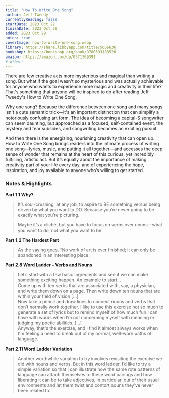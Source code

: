 ```yaml
---
title: "How To Write One Song"
author: Jeff Tweedy
currentlyReading: false
startDate: 2023 Oct 22
finishDate: 2023 Oct 29
added: 2023 Oct 29
notes: true
coverImage: how-to-write-one-song.webp
library: https://share.libbyapp.com/title/5606636
bookshop: https://bookshop.org/book/9780593183526
amazon: https://amazon.com/dp/0571369391
# other: 
---
```


There are few creative acts more mysterious and magical than writing a song. But what if the goal wasn't so mysterious and was actually achievable for anyone who wants to experience more magic and creativity in their life? That's something that anyone will be inspired to do after reading Jeff Tweedy's How to Write One Song.  

Why one song? Because the difference between one song and many songs isn't a cute semantic trick—it's an important distinction that can simplify a notoriously confusing art form. The idea of becoming a capital-S songwriter can seem daunting, but approached as a focused, self-contained event, the mystery and fear subsides, and songwriting becomes an exciting pursuit.  

And then there is the energizing, nourishing creativity that can open up. How to Write One Song brings readers into the intimate process of writing one song—lyrics, music, and putting it all together—and accesses the deep sense of wonder that remains at the heart of this curious, yet incredibly fulfilling, artistic act. But it’s equally about the importance of making creativity part of your life every day, and of experiencing the hope, inspiration, and joy available to anyone who’s willing to get started.  

### Notes & Highlights

**Part 1.1 Why?**
> It’s soul-crushing, at any job, to aspire to BE something versus being driven by what you want to DO. Because you’re never going to be exactly what you’re picturing.  

> Maybe it’s a cliché, but you have to focus on verbs over nouns—what you want to do, not what you want to be.  

**Part 1.2 The Hardest Part**
> As the saying goes, “No work of art is ever finished; it can only be abandoned in an interesting place.  

**Part 2.8 Word Ladder – Verbs and Nouns**
> Let’s start with a few basic ingredients and see if we can make something exciting happen. An example to start…  
> Come up with ten verbs that are associated with, say, a physician, and write them down on a page. Then write down ten nouns that are within your field of vision […]  
> Now take a pencil and draw lines to connect nouns and verbs that don’t normally work together. I like to use this exercise not so much to generate a set of lyrics but to remind myself of how much fun I can have with words when I’m not concerning myself with meaning or judging my poetic abilities. […]  
> Anyway, that's the exercise, and I find it almost always works when I'm feeling a need to break out of my normal, well-worn paths of language.  

**Part 2.11 Word Ladder Variation**
> Another worthwhile variation to try involves revisiting the exercise we did with nouns and verbs. But in this word ladder, I’d like to try a simple variation so that I can illustrate how the same rote patterns of language can attach themselves to these word pairings and how liberating it can be to take adjectives, in particular, out of their usual environments and let them twist and contort nouns they’ve never been related to.  
